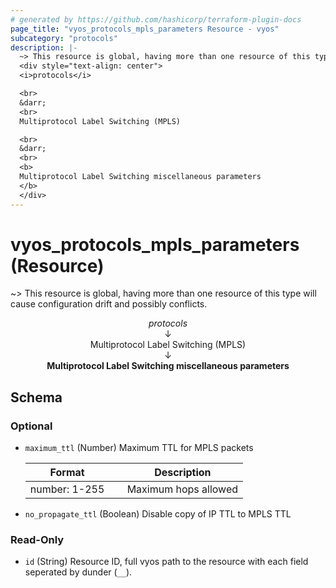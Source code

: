 ```yaml
---
# generated by https://github.com/hashicorp/terraform-plugin-docs
page_title: "vyos_protocols_mpls_parameters Resource - vyos"
subcategory: "protocols"
description: |-
  ~> This resource is global, having more than one resource of this type will cause configuration drift and possibly conflicts.
  <div style="text-align: center">
  <i>protocols</i>

  <br>
  &darr;
  <br>
  Multiprotocol Label Switching (MPLS)

  <br>
  &darr;
  <br>
  <b>
  Multiprotocol Label Switching miscellaneous parameters
  </b>
  </div>
---
```


# vyos_protocols_mpls_parameters (Resource)

~> This resource is global, having more than one resource of this type will cause configuration drift and possibly conflicts.

<div style="text-align: center">
<i>protocols</i>

<br>
&darr;
<br>
Multiprotocol Label Switching (MPLS)

<br>
&darr;
<br>
<b>
Multiprotocol Label Switching miscellaneous parameters
</b>
</div>



<!-- schema generated by tfplugindocs -->
## Schema

### Optional

- `maximum_ttl` (Number) Maximum TTL for MPLS packets

    |  Format &emsp; | Description  |
    |----------|---------------|
    |  number: 1-255  &emsp; |  Maximum hops allowed  |
- `no_propagate_ttl` (Boolean) Disable copy of IP TTL to MPLS TTL

### Read-Only

- `id` (String) Resource ID, full vyos path to the resource with each field seperated by dunder (`__`).
